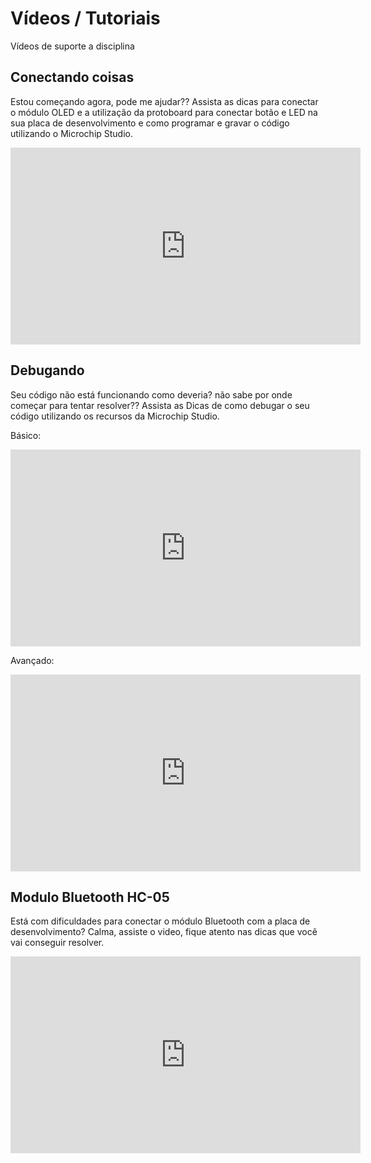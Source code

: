 # Vídeos / Tutoriais

Vídeos de suporte a disciplina


## Conectando coisas

Estou começando agora, pode me ajudar?? Assista as dicas para conectar o módulo OLED e a utilização da protoboard para conectar botão e LED na sua placa de desenvolvimento e como programar e gravar o código utilizando o Microchip Studio.


<iframe width="560" height="315" src="https://www.youtube.com/embed/S8EZiBuvH7o" frameborder="0" allow="accelerometer; autoplay; clipboard-write; encrypted-media; gyroscope; picture-in-picture" allowfullscreen></iframe>


## Debugando

Seu código não está funcionando como deveria? não sabe por onde começar para tentar resolver?? Assista as Dicas de como debugar o seu código utilizando os recursos da Microchip Studio. 

Básico:

<iframe width="560" height="315" src="https://www.youtube.com/embed/dMm4CmQkqPI" frameborder="0" allow="accelerometer; autoplay; clipboard-write; encrypted-media; gyroscope; picture-in-picture" allowfullscreen></iframe>

Avançado:

<iframe width="560" height="315" src="https://www.youtube.com/embed/yvHXwSoXeiE" frameborder="0" allow="accelerometer; autoplay; clipboard-write; encrypted-media; gyroscope; picture-in-picture" allowfullscreen></iframe>

## Modulo Bluetooth HC-05

Está com dificuldades para conectar o módulo Bluetooth com a placa de desenvolvimento? Calma, assiste o video, fique atento nas dicas que você vai conseguir resolver.

<iframe width="560" height="315" src="https://www.youtube.com/embed/6pVfTrPW-gQ" title="YouTube video player" frameborder="0" allow="accelerometer; autoplay; clipboard-write; encrypted-media; gyroscope; picture-in-picture" allowfullscreen></iframe>
